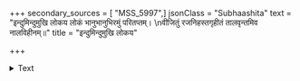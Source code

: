 +++
secondary_sources = [ "MSS_5997",]
jsonClass = "Subhaashita"
text = "इन्दुमिन्दुमुखि लोकय लोकं भानुभानुभिरमुं परितप्तम्।  \nवीजितुं रजनिहस्तगृहीतं तालवृन्तमिव नालविहीनम्॥"
title = "इन्दुमिन्दुमुखि लोकय"

+++

<details><summary>Text</summary>

इन्दुमिन्दुमुखि लोकय लोकं भानुभानुभिरमुं परितप्तम्।  
वीजितुं रजनिहस्तगृहीतं तालवृन्तमिव नालविहीनम्॥
</details>
